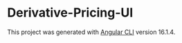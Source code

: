 # Derivative-Pricing-UI
This project was generated with [Angular CLI](https://github.com/angular/angular-cli) version 16.1.4.
